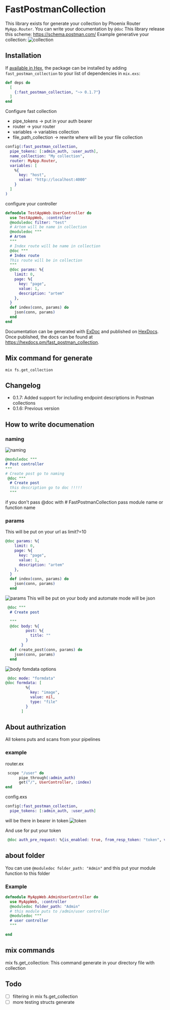 # FastPostmanCollection

This library exists for generate your collection by Phoenix Router `MyApp.Router`.
You can write your documentation by `@doc`
This library release this scheme: https://schema.postman.com/
Example generative your collection:
![collection](assets/collection.png)

## Installation

If [available in Hex](https://hex.pm/docs/publish), the package can be installed
by adding `fast_postman_collection` to your list of dependencies in `mix.exs`:

```elixir
def deps do
  [
    {:fast_postman_collection, "~> 0.1.7"}
  ]
end
```

Configure fast collection

- pipe_tokens -> put in your auth bearer
- router -> your router
- variables -> variables collection
- file_path_collection -> rewrite where will be your file collection

```elixir
config(:fast_postman_collection,
  pipe_tokens: [:admin_auth, :user_auth],
  name_collection: "My collection",
  router: MyApp.Router,
  variables: [
    %{
      key: "host",
      value: "http://localhost:4000"
    }
  ]
)
```

configure your controller

```elixir
defmodule TestAppWeb.UserController do
  use TestAppWeb, :controller
  @moduledoc filter: "test"
  # Artem will be name in collection
  @moduledoc """
  # Artem
  """
  # Index route will be name in collection
  @doc """
  # Index route
  This route will be in collection
  """
  @doc params: %{
    limit: 0,
    page: %{
      key: "page",
      value: 1,
      description: "artem"
    },
  }
  def index(conn, params) do
    json(conn, params)
  end
end
```


Documentation can be generated with [ExDoc](https://github.com/elixir-lang/ex_doc)
and published on [HexDocs](https://hexdocs.pm). Once published, the docs can
be found at <https://hexdocs.pm/fast_postman_collection>.
## Mix command for generate 
`mix fs.get_collection`

## Changelog
- 0.1.7: Added support for including endpoint descriptions in Postman collections 
- 0.1.6: Previous version

## How to write documenation

### naming

![naming](assets/naming.png)

```elixir
@moduledoc """
# Post controller
"""
# Create post go to naming
 @doc """
  # Create post
  this description go to doc !!!!!
  """


```

if you don't pass @doc with # FastPostmanCollection pass module name or function name

### params

This will be put on your url as limit?=10

```elixir
@doc params: %{
    limit: 0,
    page: %{
      key: "page",
      value: 1,
      description: "artem"
    },
  }
  def index(conn, params) do
    json(conn, params)
  end
```

![params](assets/params.png)
This will be put on your body and automate mode will be json

```elixir
 @doc """
  # Create post

  """
  @doc body: %{
         post: %{
           title: ""
         }
       }
  def create_post(conn, params) do
    json(conn, params)
  end
```

![body](assets/body.png)
fomdata options

```elixir
 @doc mode: "formdata"
@doc formdata: [
         %{
           key: "image",
           value: nil,
           type: "file"
         }
       ]
```

## About authrization

All tokens puts and scans from your pipelines

### example

router.ex

```elixir
 scope "/user" do
      pipe_through(:admin_auth)
      get("/", UserController, :index)
end
```

config.exs

```elixir
config(:fast_postman_collection,
  pipe_tokens: [:admin_auth, :user_auth]
```

will be there in bearer in token
![token](assets/token.png)

And use for put your token

```elixir
 @doc auth_pre_request: %{is_enabled: true, from_resp_token: "token", variable_token: "admin_variable"}
```

## about folder

You can use `@moduledoc folder_path: "Admin"`
and this put your module function to this folder

### Example

```elixir
defmodule MyAppWeb.AdminUserController do
  use MyAppWeb, :controller
  @moduledoc folder_path: "Admin"
  # this module puts to /admin/user controller
  @moduledoc """
  # user controller
  """

end
```

## mix commands

mix fs.get_collection:
This command generate in your directory file with collection

## Todo

- [ ] filtering in mix fs.get_collection
- [ ] more testing structs generate
